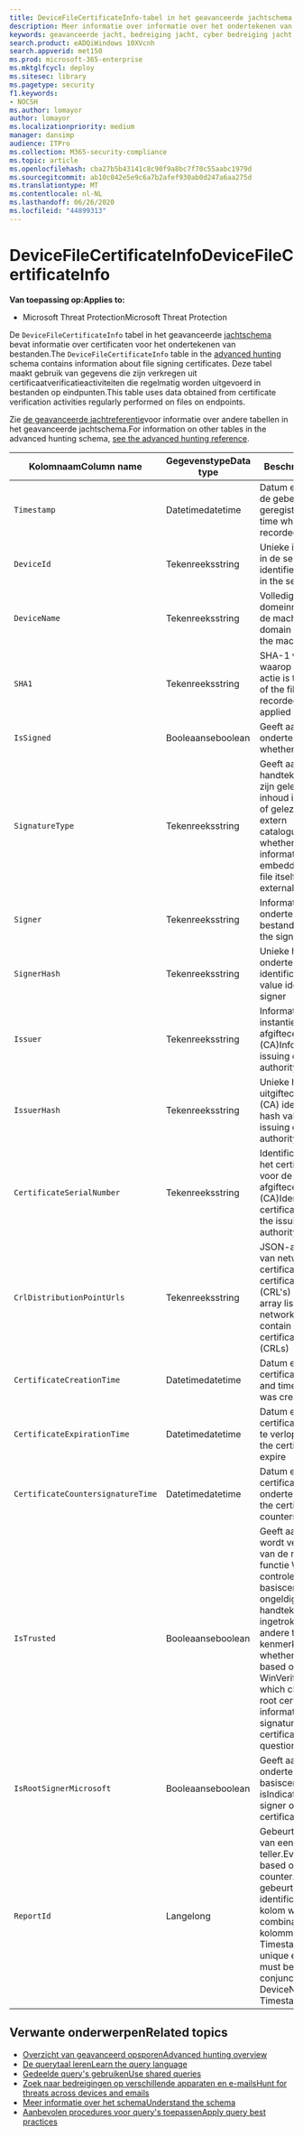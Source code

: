 ```yaml
---
title: DeviceFileCertificateInfo-tabel in het geavanceerde jachtschema
description: Meer informatie over informatie over het ondertekenen van bestanden vindt u in de tabel DeviceFileCertificateInfo van het geavanceerde jachtschema
keywords: geavanceerde jacht, bedreiging jacht, cyber bedreiging jacht, Microsoft threat protection, Microsoft 365, mtp, m365, zoeken, query, telemetrie, schema referentie, kusto, tabel, kolom, gegevenstype, digitale handtekening, certificaat, bestand ondertekening, DeviceFileCertificateInfo
search.product: eADQiWindows 10XVcnh
search.appverid: met150
ms.prod: microsoft-365-enterprise
ms.mktglfcycl: deploy
ms.sitesec: library
ms.pagetype: security
f1.keywords:
- NOCSH
ms.author: lomayor
author: lomayor
ms.localizationpriority: medium
manager: dansimp
audience: ITPro
ms.collection: M365-security-compliance
ms.topic: article
ms.openlocfilehash: cba27b5b43141c8c90f9a8bc7f70c55aabc1979d
ms.sourcegitcommit: ab10c042e5e9c6a7b2afef930ab0d247a6aa275d
ms.translationtype: MT
ms.contentlocale: nl-NL
ms.lasthandoff: 06/26/2020
ms.locfileid: "44899313"
---
```

# <a name="devicefilecertificateinfo"></a><span data-ttu-id="b4f6d-104">DeviceFileCertificateInfo</span><span class="sxs-lookup"><span data-stu-id="b4f6d-104">DeviceFileCertificateInfo</span></span>

<span data-ttu-id="b4f6d-105">**Van toepassing op:**</span><span class="sxs-lookup"><span data-stu-id="b4f6d-105">**Applies to:**</span></span>
- <span data-ttu-id="b4f6d-106">Microsoft Threat Protection</span><span class="sxs-lookup"><span data-stu-id="b4f6d-106">Microsoft Threat Protection</span></span>

<span data-ttu-id="b4f6d-107">De `DeviceFileCertificateInfo` tabel in het geavanceerde [jachtschema](advanced-hunting-overview.md) bevat informatie over certificaten voor het ondertekenen van bestanden.</span><span class="sxs-lookup"><span data-stu-id="b4f6d-107">The `DeviceFileCertificateInfo` table in the [advanced hunting](advanced-hunting-overview.md) schema contains information about file signing certificates.</span></span> <span data-ttu-id="b4f6d-108">Deze tabel maakt gebruik van gegevens die zijn verkregen uit certificaatverificatieactiviteiten die regelmatig worden uitgevoerd in bestanden op eindpunten.</span><span class="sxs-lookup"><span data-stu-id="b4f6d-108">This table uses data obtained from certificate verification activities regularly performed on files on endpoints.</span></span>

<span data-ttu-id="b4f6d-109">Zie [de geavanceerde jachtreferentie](advanced-hunting-schema-tables.md)voor informatie over andere tabellen in het geavanceerde jachtschema.</span><span class="sxs-lookup"><span data-stu-id="b4f6d-109">For information on other tables in the advanced hunting schema, [see the advanced hunting reference](advanced-hunting-schema-tables.md).</span></span>

| <span data-ttu-id="b4f6d-110">Kolomnaam</span><span class="sxs-lookup"><span data-stu-id="b4f6d-110">Column name</span></span> | <span data-ttu-id="b4f6d-111">Gegevenstype</span><span class="sxs-lookup"><span data-stu-id="b4f6d-111">Data type</span></span> | <span data-ttu-id="b4f6d-112">Beschrijving</span><span class="sxs-lookup"><span data-stu-id="b4f6d-112">Description</span></span> |
|-------------|-----------|-------------|
| `Timestamp` | <span data-ttu-id="b4f6d-113">Datetime</span><span class="sxs-lookup"><span data-stu-id="b4f6d-113">datetime</span></span> | <span data-ttu-id="b4f6d-114">Datum en tijdstip waarop de gebeurtenis is geregistreerd</span><span class="sxs-lookup"><span data-stu-id="b4f6d-114">Date and time when the event was recorded</span></span> |
| `DeviceId` | <span data-ttu-id="b4f6d-115">Tekenreeks</span><span class="sxs-lookup"><span data-stu-id="b4f6d-115">string</span></span> | <span data-ttu-id="b4f6d-116">Unieke id voor de machine in de service</span><span class="sxs-lookup"><span data-stu-id="b4f6d-116">Unique identifier for the machine in the service</span></span> |
| `DeviceName` | <span data-ttu-id="b4f6d-117">Tekenreeks</span><span class="sxs-lookup"><span data-stu-id="b4f6d-117">string</span></span> | <span data-ttu-id="b4f6d-118">Volledig gekwalificeerde domeinnaam (FQDN) van de machine</span><span class="sxs-lookup"><span data-stu-id="b4f6d-118">Fully qualified domain name (FQDN) of the machine</span></span> |
| `SHA1` | <span data-ttu-id="b4f6d-119">Tekenreeks</span><span class="sxs-lookup"><span data-stu-id="b4f6d-119">string</span></span> | <span data-ttu-id="b4f6d-120">SHA-1 van het bestand waarop de geregistreerde actie is toegepast</span><span class="sxs-lookup"><span data-stu-id="b4f6d-120">SHA-1 of the file that the recorded action was applied to</span></span> |
| `IsSigned` | <span data-ttu-id="b4f6d-121">Booleaanse</span><span class="sxs-lookup"><span data-stu-id="b4f6d-121">boolean</span></span> | <span data-ttu-id="b4f6d-122">Geeft aan of het bestand is ondertekend</span><span class="sxs-lookup"><span data-stu-id="b4f6d-122">Indicates whether the file is signed</span></span> |
| `SignatureType` | <span data-ttu-id="b4f6d-123">Tekenreeks</span><span class="sxs-lookup"><span data-stu-id="b4f6d-123">string</span></span> | <span data-ttu-id="b4f6d-124">Geeft aan of handtekeninggegevens zijn gelezen als ingesloten inhoud in het bestand zelf of gelezen vanuit een extern catalogusbestand</span><span class="sxs-lookup"><span data-stu-id="b4f6d-124">Indicates whether signature information was read as embedded content in the file itself or read from an external catalog file</span></span> |
| `Signer` | <span data-ttu-id="b4f6d-125">Tekenreeks</span><span class="sxs-lookup"><span data-stu-id="b4f6d-125">string</span></span> | <span data-ttu-id="b4f6d-126">Informatie over de ondertekenaar van het bestand</span><span class="sxs-lookup"><span data-stu-id="b4f6d-126">Information about the signer of the file</span></span> |
| `SignerHash` | <span data-ttu-id="b4f6d-127">Tekenreeks</span><span class="sxs-lookup"><span data-stu-id="b4f6d-127">string</span></span> | <span data-ttu-id="b4f6d-128">Unieke hashwaarde die de ondertekenaar identificeert</span><span class="sxs-lookup"><span data-stu-id="b4f6d-128">Unique hash value identifying the signer</span></span> |
| `Issuer` | <span data-ttu-id="b4f6d-129">Tekenreeks</span><span class="sxs-lookup"><span data-stu-id="b4f6d-129">string</span></span> | <span data-ttu-id="b4f6d-130">Informatie over de instantie van afgiftecertificaat (CA)</span><span class="sxs-lookup"><span data-stu-id="b4f6d-130">Information about the issuing certificate authority (CA)</span></span> |
| `IssuerHash` | <span data-ttu-id="b4f6d-131">Tekenreeks</span><span class="sxs-lookup"><span data-stu-id="b4f6d-131">string</span></span> | <span data-ttu-id="b4f6d-132">Unieke hashwaarde die de uitgiftecertificaatautoriteit (CA) identificeert</span><span class="sxs-lookup"><span data-stu-id="b4f6d-132">Unique hash value identifying issuing certificate authority (CA)</span></span> |
| `CertificateSerialNumber` | <span data-ttu-id="b4f6d-133">Tekenreeks</span><span class="sxs-lookup"><span data-stu-id="b4f6d-133">string</span></span> | <span data-ttu-id="b4f6d-134">Identificatienummer voor het certificaat dat uniek is voor de instantie van afgiftecertificaat (CA)</span><span class="sxs-lookup"><span data-stu-id="b4f6d-134">Identifier for the certificate that is unique to the issuing certificate authority (CA)</span></span> |
| `CrlDistributionPointUrls` | <span data-ttu-id="b4f6d-135">Tekenreeks</span><span class="sxs-lookup"><span data-stu-id="b4f6d-135">string</span></span> |  <span data-ttu-id="b4f6d-136">JSON-array met de URL's van netwerkshares die certificaten en certificaatintrekkingslijsten (CRL's) bevatten</span><span class="sxs-lookup"><span data-stu-id="b4f6d-136">JSON array listing the URLs of network shares that contain certificates and certificate revocation lists (CRLs)</span></span> |
| `CertificateCreationTime` | <span data-ttu-id="b4f6d-137">Datetime</span><span class="sxs-lookup"><span data-stu-id="b4f6d-137">datetime</span></span> | <span data-ttu-id="b4f6d-138">Datum en tijd waarop het certificaat is gemaakt</span><span class="sxs-lookup"><span data-stu-id="b4f6d-138">Date and time the certificate was created</span></span> |
| `CertificateExpirationTime` | <span data-ttu-id="b4f6d-139">Datetime</span><span class="sxs-lookup"><span data-stu-id="b4f6d-139">datetime</span></span> | <span data-ttu-id="b4f6d-140">Datum en tijd waarop het certificaat is ingesteld om te verlopen</span><span class="sxs-lookup"><span data-stu-id="b4f6d-140">Date and time the certificate is set to expire</span></span> |
| `CertificateCountersignatureTime` | <span data-ttu-id="b4f6d-141">Datetime</span><span class="sxs-lookup"><span data-stu-id="b4f6d-141">datetime</span></span> | <span data-ttu-id="b4f6d-142">Datum en tijd waarop het certificaat is ondertekend</span><span class="sxs-lookup"><span data-stu-id="b4f6d-142">Date and time the certificate was countersigned</span></span> |
| `IsTrusted` | <span data-ttu-id="b4f6d-143">Booleaanse</span><span class="sxs-lookup"><span data-stu-id="b4f6d-143">boolean</span></span> | <span data-ttu-id="b4f6d-144">Geeft aan of het bestand wordt vertrouwd op basis van de resultaten van de functie WinVerifyTrust, die controleert op onbekende basiscertificaatgegevens, ongeldige handtekeningen, ingetrokken certificaten en andere twijfelachtige kenmerken</span><span class="sxs-lookup"><span data-stu-id="b4f6d-144">Indicates whether the file is trusted based on the results of the WinVerifyTrust function, which checks for unknown root certificate information, invalid signatures, revoked certificates, and other questionable attributes</span></span> |
| `IsRootSignerMicrosoft` | <span data-ttu-id="b4f6d-145">Booleaanse</span><span class="sxs-lookup"><span data-stu-id="b4f6d-145">boolean</span></span> | <span data-ttu-id="b4f6d-146">Geeft aan of de ondertekenaar van het basiscertificaat Microsoft is</span><span class="sxs-lookup"><span data-stu-id="b4f6d-146">Indicates whether the signer of the root certificate is Microsoft</span></span> |
| `ReportId` | <span data-ttu-id="b4f6d-147">Lange</span><span class="sxs-lookup"><span data-stu-id="b4f6d-147">long</span></span> | <span data-ttu-id="b4f6d-148">Gebeurtenis-id op basis van een herhalende teller.</span><span class="sxs-lookup"><span data-stu-id="b4f6d-148">Event identifier based on a repeating counter.</span></span> <span data-ttu-id="b4f6d-149">Om unieke gebeurtenissen te identificeren, moet deze kolom worden gebruikt in combinatie met de kolommen DeviceName en Timestamp.</span><span class="sxs-lookup"><span data-stu-id="b4f6d-149">To identify unique events, this column must be used in conjunction with the DeviceName and Timestamp columns.</span></span> | 

## <a name="related-topics"></a><span data-ttu-id="b4f6d-150">Verwante onderwerpen</span><span class="sxs-lookup"><span data-stu-id="b4f6d-150">Related topics</span></span>
- [<span data-ttu-id="b4f6d-151">Overzicht van geavanceerd opsporen</span><span class="sxs-lookup"><span data-stu-id="b4f6d-151">Advanced hunting overview</span></span>](advanced-hunting-overview.md)
- [<span data-ttu-id="b4f6d-152">De querytaal leren</span><span class="sxs-lookup"><span data-stu-id="b4f6d-152">Learn the query language</span></span>](advanced-hunting-query-language.md)
- [<span data-ttu-id="b4f6d-153">Gedeelde query's gebruiken</span><span class="sxs-lookup"><span data-stu-id="b4f6d-153">Use shared queries</span></span>](advanced-hunting-shared-queries.md)
- [<span data-ttu-id="b4f6d-154">Zoek naar bedreigingen op verschillende apparaten en e-mails</span><span class="sxs-lookup"><span data-stu-id="b4f6d-154">Hunt for threats across devices and emails</span></span>](advanced-hunting-query-emails-devices.md)
- [<span data-ttu-id="b4f6d-155">Meer informatie over het schema</span><span class="sxs-lookup"><span data-stu-id="b4f6d-155">Understand the schema</span></span>](advanced-hunting-schema-tables.md)
- [<span data-ttu-id="b4f6d-156">Aanbevolen procedures voor query's toepassen</span><span class="sxs-lookup"><span data-stu-id="b4f6d-156">Apply query best practices</span></span>](advanced-hunting-best-practices.md)
